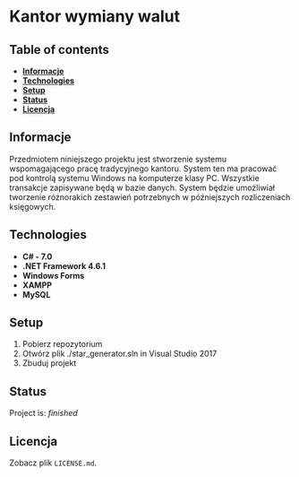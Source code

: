 # Kantor wymiany walut
>
## Table of contents
* [__Informacje__](#Informacje)
* [__Technologies__](#technologies)
* [__Setup__](#setup)
* [__Status__](#status)
* [__Licencja__](#Licencja)

## Informacje
Przedmiotem niniejszego projektu jest stworzenie systemu wspomagającego pracę tradycyjnego kantoru. 
System ten ma pracować pod kontrolą systemu Windows na komputerze klasy PC. Wszystkie transakcje zapisywane będą w bazie danych.
System będzie umożliwiał tworzenie różnorakich zestawień potrzebnych w późniejszych rozliczeniach księgowych.


## Technologies
* __C#     - 7.0__
* __.NET Framework 4.6.1__
* __Windows Forms__
* __XAMPP__
* __MySQL__

## Setup
1. Pobierz repozytorium
2. Otwórz plik ./star_generator.sln in Visual Studio 2017
3. Zbuduj projekt

## Status
Project is: _finished_

## Licencja
Zobacz plik `LICENSE.md`.